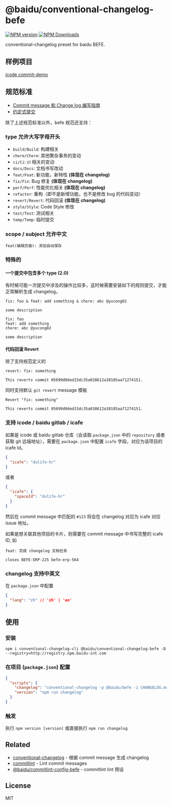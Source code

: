 # @baidu/conventional-changelog-befe

<!--[![build status](https://img.shields.io/travis/imcuttle/conventional-changelog-befe/master.svg?style=flat-square)](https://travis-ci.org/imcuttle/conventional-changelog-befe)
[![Test coverage](https://img.shields.io/codecov/c/github/imcuttle/conventional-changelog-befe.svg?style=flat-square)](https://codecov.io/github/imcuttle/conventional-changelog-befe?branch=master)-->

[![NPM version](https://img.shields.io/npm/v/conventional-changelog-befe.svg?style=flat-square)](https://www.npmjs.com/package/conventional-changelog-befe)
[![NPM Downloads](https://img.shields.io/npm/dm/conventional-changelog-befe.svg?style=flat-square&maxAge=43200)](https://www.npmjs.com/package/conventional-changelog-befe)

conventional-changelog preset for baidu BEFE.

## 样例项目

[icode commit-demo](http://icode.baidu.com/repos/baidu/personal-code/commit-demo)

## 规范标准

- [Commit message 和 Change log 编写指南](http://www.ruanyifeng.com/blog/2016/01/commit_message_change_log.html)
- [约定式提交](https://conventionalcommits.org/lang/zh-Hans)

除了上述规范标准以外，befe 规范还支持：

### type 允许大写字母开头

- `build/Build`: 构建相关
- `chore/Chore`: 其他繁杂事务的变动
- `ci/Ci`: ci 相关的变动
- `docs/Docs`: 文档书写改动
- `feat/Feat`: 新功能，新特性 **(体现在 changelog)**
- `fix/Fix`: Bug 修复 **(体现在 changelog)**
- `perf/Perf`: 性能优化相关 **(体现在 changelog)**
- `refactor`: 重构（即不是新增功能，也不是修改 bug 的代码变动）
- `revert/Revert`: 代码回滚 **(体现在 changelog)**
- `style/Style`: Code Style 修改
- `test/Test`: 测试相关
- `temp/Temp`: 临时提交

### scope / subject 允许中文

```text
feat(编辑页面): 添加自动保存
```

### 特殊的

#### 一个提交中包含多个 type (2.0)

有时候可能一次提交中涉及的操作比较多，这时候需要安装如下的规则提交，才能正常解析生成 changelog，

```text
fix: foo & feat: add something & chore: abc @yucong02

some description
```

```text
fix: foo
feat: add something
chore: abc @yucong02

some description
```

#### 代码回滚 Revert

除了支持规范定义的

```text
revert: fix: something

This reverts commit 05699d0ded15dc35a038612a38185aa71274151.
```

同时支持默认 `git revert` message 模板

```text
Revert "fix: something"

This reverts commit 05699d0ded15dc35a038612a38185aa71274151.
```

### 支持 icode / baidu gitlab / icafe

如果是 icode 或 baidu gitlab 仓库（会读取 `package.json` 中的 `repository` 或者 获取 git 远端地址），需要在 `package.json` 中配置 `icafe` 字段，对应为该项目的 icafe Id。

```json
{
  "icafe": "dulife-hr"
}
```

或者

```json
{
  "icafe": {
    "spaceId": "dulife-hr"
  }
}
```

然后在 commit message 中匹配的 `#123` 将会在 changelog 对应为 icafe 对应 issue 地址。

如果是想关联其他项目的卡片，则需要在 commit message 中书写完整的 icafe ID, 如

```text
feat: 完成 changelog 文档任务

closes BEFE-ERP-225 befe-erp-564
```

### changelog 支持中英文

在 `package.json` 中配置

```json
{
  "lang": "zh" // 'zh' | 'en'
}
```

## 使用

### 安装

```
npm i conventional-changelog-cli @baidu/conventional-changelog-befe -D --registry=http://registry.npm.baidu-int.com
```

### 在项目 (`package.json`) 配置

```json
{
  "scripts": {
    "changelog": "conventional-changelog -p @baidu/befe -i CHANGELOG.md -s -r 0 && git add CHANGELOG.md",
    "version": "npm run changelog"
  }
}
```

### 触发

执行 `npm version [version]` 或直接执行 `npm run changelog`

## Related

- [conventional-changelog](https://github.com/conventional-changelog/conventional-changelog) - 根据 commit message 生成 changelog
- [commitlint](https://github.com/marionebl/commitlint) - Lint commit messages
- [@baidu/commitlint-config-befe](http://gitlab.baidu.com/be-fe/commitlint-config-befe) - commitlint lint 预设

## License

MIT
